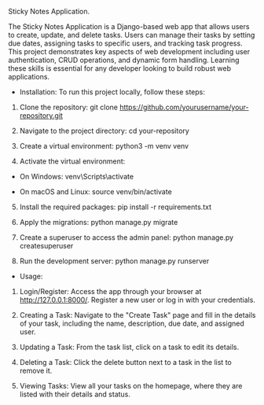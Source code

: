 Sticky Notes Application.

The Sticky Notes Application is a Django-based web app that allows users to create, update, and delete tasks.
Users can manage their tasks by setting due dates, assigning tasks to specific users, and tracking task progress.
This project demonstrates key aspects of web development including user authentication, CRUD operations, and dynamic form handling.
Learning these skills is essential for any developer looking to build robust web applications.

* Installation:
To run this project locally, follow these steps:
1. Clone the repository:
git clone https://github.com/yourusername/your-repository.git

2. Navigate to the project directory:
cd your-repository

3. Create a virtual environment:
python3 -m venv venv

4. Activate the virtual environment:
   
* On Windows:
venv\Scripts\activate

* On macOS and Linux:
source venv/bin/activate

5. Install the required packages:
pip install -r requirements.txt

6. Apply the migrations:
python manage.py migrate

7. Create a superuser to access the admin panel:
python manage.py createsuperuser

8. Run the development server:
python manage.py runserver


* Usage:

1. Login/Register:
Access the app through your browser at http://127.0.0.1:8000/. Register a new user or log in with your credentials.

2. Creating a Task:
Navigate to the "Create Task" page and fill in the details of your task, including the name, description, due date, and assigned user.


3. Updating a Task:
From the task list, click on a task to edit its details.


4. Deleting a Task:
Click the delete button next to a task in the list to remove it.


5. Viewing Tasks:
View all your tasks on the homepage, where they are listed with their details and status.
